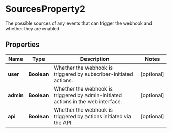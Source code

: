 

# SourcesProperty2

The possible sources of any events that can trigger the webhook and whether they are enabled.

## Properties

| Name | Type | Description | Notes |
|------------ | ------------- | ------------- | -------------|
|**user** | **Boolean** | Whether the webhook is triggered by subscriber-initiated actions. |  [optional] |
|**admin** | **Boolean** | Whether the webhook is triggered by admin-initiated actions in the web interface. |  [optional] |
|**api** | **Boolean** | Whether the webhook is triggered by actions initiated via the API. |  [optional] |



